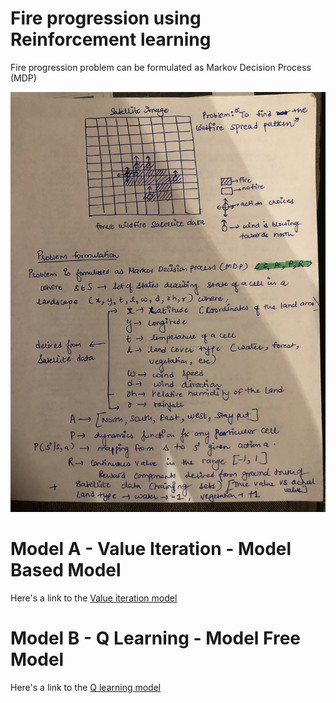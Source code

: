 # Fire progression using Reinforcement learning

Fire progression problem can be formulated as Markov Decision Process (MDP)

<div style="width:200; height:200">
<img src="/fire_spread/images/mdp_problem_formulation.jpg" alt="MDP Problem Fomulation"
	title="MDP Problem Fomulation" />
</div>

# Model A - Value Iteration - Model Based Model
Here's a link to the [Value iteration model](/fire_spread/modelA/Value_iteration_fire_spread_pattern_v1.0.ipynb)


# Model B - Q Learning - Model Free Model
Here's a link to the [Q learning model](/fire_spread/modelB/Q_learning_fire_spread_pattern_v1.0.ipynb)



